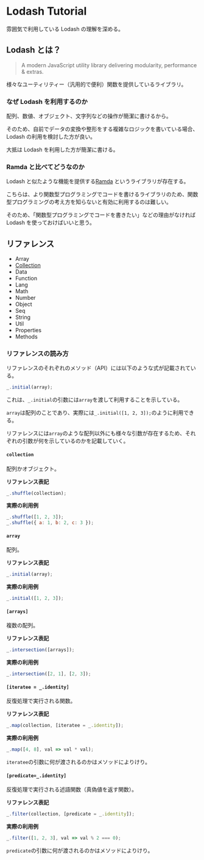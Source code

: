 # Lodash Tutorial

雰囲気で利用している Lodash の理解を深める。

## Lodash とは？

> A modern JavaScript utility library delivering modularity, performance & extras.

様々なユーティリティー（汎用的で便利）関数を提供しているライブラリ。

### なぜ Lodash を利用するのか

配列、数値、オブジェクト、文字列などの操作が簡潔に書けるから。

そのため、自前でデータの変換や整形をする複雑なロジックを書いている場合、Lodash の利用を検討した方が良い。

大抵は Lodash を利用した方が簡潔に書ける。

### Ramda と比べてどうなのか

Lodash と似たような機能を提供する[Ramda](https://ramdajs.com/) というライブラリが存在する。

こちらは、より関数型プログラミングでコードを書けるライブラリのため、関数型プログラミングの考え方を知らないと有効に利用するのは難しい。

そのため、「関数型プログラミングでコードを書きたい」などの理由がなければ Lodash を使っておけばいいと思う。

## リファレンス

- Array
- [Collection](./docs/collection/)
- Data
- Function
- Lang
- Math
- Number
- Object
- Seq
- String
- Util
- Properties
- Methods

### リファレンスの読み方

リファレンスのそれぞれのメソッド（API）には以下のような式が記載されている。

```js
_.initial(array);
```

これは、`_.initial`の引数には`array`を渡して利用することを示している。

`array`は配列のことであり、実際には`_.initial([1, 2, 3]);`のように利用できる。

リファレンスには`array`のような配列以外にも様々な引数が存在するため、それぞれの引数が何を示しているのかを記載していく。

#### `collection`

配列かオブジェクト。

**リファレンス表記**

```js
_.shuffle(collection);
```

**実際の利用例**

```js
_.shuffle([1, 2, 3]);
_.shuffle({ a: 1, b: 2, c: 3 });
```

#### `array`

配列。

**リファレンス表記**

```js
_.initial(array);
```

**実際の利用例**

```js
_.initial([1, 2, 3]);
```

#### `[arrays]`

複数の配列。

**リファレンス表記**

```js
_.intersection([arrays]);
```

**実際の利用例**

```js
_.intersection([2, 1], [2, 3]);
```

#### `[iteratee = _.identity]`

反復処理で実行される関数。

**リファレンス表記**

```js
_.map(collection, [iteratee = _.identity]);
```

**実際の利用例**

```js
_.map([4, 8], val => val * val);
```

`iteratee`の引数に何が渡されるのかはメソッドによりけり。

#### `[predicate=_.identity]`

反復処理で実行される述語関数（真偽値を返す関数）。

**リファレンス表記**

```js
_.filter(collection, [predicate = _.identity]);
```

**実際の利用例**

```js
_.filter([1, 2, 3], val => val % 2 === 0);
```

`predicate`の引数に何が渡されるのかはメソッドによりけり。
